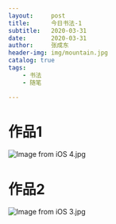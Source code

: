 ```yaml
---
layout:     post
title:      今日书法-1
subtitle:   2020-03-31
date:       2020-03-31
author:     张成东
header-img: img/mountain.jpg
catalog: true
tags:
    - 书法
    - 随笔

---
```

# 作品1

![Image from iOS _4_.jpg](https://i.loli.net/2020/03/31/QHarGKqoM6N4hmx.jpg)

# 作品2
![Image from iOS _3_.jpg](https://i.loli.net/2020/03/31/gKwkhsqoU3BVnRa.jpg)
